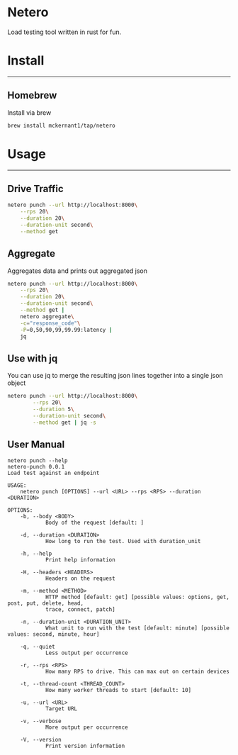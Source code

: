 # Netero
Load testing tool written in rust for fun.

# Install

---

## Homebrew

Install via brew
```bash
brew install mckernant1/tap/netero
```

# Usage

---

## Drive Traffic


```bash
netero punch --url http://localhost:8000\
	--rps 20\
	--duration 20\
	--duration-unit second\
	--method get
```


## Aggregate

Aggregates data and prints out aggregated json

```bash
netero punch --url http://localhost:8000\
	--rps 20\
	--duration 20\
	--duration-unit second\
	--method get | 
	netero aggregate\
	-c="response_code"\
	-P=0,50,90,99,99.99:latency |
	jq
```


## Use with jq

You can use jq to merge the resulting json lines together into a single json object

```bash
netero punch --url http://localhost:8000\
        --rps 20\
        --duration 5\
        --duration-unit second\
        --method get | jq -s
```

## User Manual

```
netero punch --help                                            
netero-punch 0.0.1
Load test against an endpoint

USAGE:
    netero punch [OPTIONS] --url <URL> --rps <RPS> --duration <DURATION>

OPTIONS:
    -b, --body <BODY>
            Body of the request [default: ]

    -d, --duration <DURATION>
            How long to run the test. Used with duration_unit

    -h, --help
            Print help information

    -H, --headers <HEADERS>
            Headers on the request

    -m, --method <METHOD>
            HTTP method [default: get] [possible values: options, get, post, put, delete, head,
            trace, connect, patch]

    -n, --duration-unit <DURATION_UNIT>
            What unit to run with the test [default: minute] [possible values: second, minute, hour]

    -q, --quiet
            Less output per occurrence

    -r, --rps <RPS>
            How many RPS to drive. This can max out on certain devices

    -t, --thread-count <THREAD_COUNT>
            How many worker threads to start [default: 10]

    -u, --url <URL>
            Target URL

    -v, --verbose
            More output per occurrence

    -V, --version
            Print version information
```
